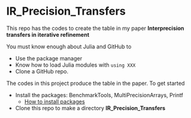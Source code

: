 # IR_Precision_Transfers

This repo has the codes to create the table in my paper __Interprecision transfers in iterative refinement__

You must know enough about Julia and GitHub to

   - Use the package manager
   - Know how to load Julia modules with  ```using XXX```
   - Clone a GitHub repo.

The codes in this project produce the table in the paper. To get started

  - Install the packages: BenchmarkTools, MultiPrecisionArrays, Printf
      - [How to install packages](https://datatofish.com/install-package-julia/)
  - Clone this repo to make a directory __IR_Precision_Transfers__
